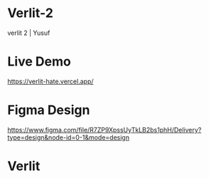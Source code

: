 # Verlit-2
verlit 2 |  Yusuf

# Live Demo
https://verlit-hate.vercel.app/

# Figma Design
https://www.figma.com/file/R7ZP9XpssUyTkLB2bs1phH/Delivery?type=design&node-id=0-1&mode=design

# Verlit